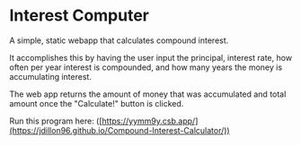 # Interest Computer

A simple, static webapp that calculates compound interest.

It accomplishes this by having the user input the principal, interest rate, how often per year interest is compounded, and how many years the money is accumulating interest.

The web app returns the amount of money that was accumulated and total amount once the "Calculate!" button is clicked.

Run this program here: ([https://yymm9y.csb.app/](https://jdillon96.github.io/Compound-Interest-Calculator/))
